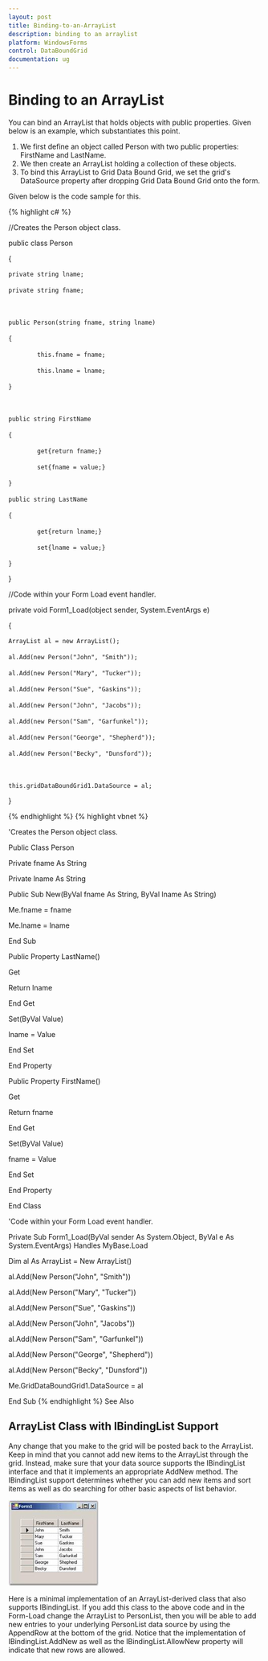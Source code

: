 ```yaml
---
layout: post
title: Binding-to-an-ArrayList
description: binding to an arraylist
platform: WindowsForms
control: DataBoundGrid
documentation: ug
---
```


# Binding to an ArrayList

You can bind an ArrayList that holds objects with public properties. Given below is an example, which substantiates this point.

1. We first define an object called Person with two public properties: FirstName and LastName.
2. We then create an ArrayList holding a collection of these objects.
3. To bind this ArrayList to Grid Data Bound Grid, we set the grid's DataSource property after dropping Grid Data Bound Grid onto the form.

Given below is the code sample for this.

{% highlight c# %}





//Creates the Person object class.

public class Person

{

    private string lname;

    private string fname;



    public Person(string fname, string lname)

    {

            this.fname = fname;

            this.lname = lname;

    }



    public string FirstName

    {

            get{return fname;}

            set{fname = value;}

    }

    public string LastName

    {

            get{return lname;}

            set{lname = value;}

    }

}



//Code within your Form Load event handler.

private void Form1_Load(object sender, System.EventArgs e)

{

    ArrayList al = new ArrayList();

    al.Add(new Person("John", "Smith"));

    al.Add(new Person("Mary", "Tucker"));

    al.Add(new Person("Sue", "Gaskins"));

    al.Add(new Person("John", "Jacobs"));

    al.Add(new Person("Sam", "Garfunkel"));

    al.Add(new Person("George", "Shepherd"));

    al.Add(new Person("Becky", "Dunsford"));



    this.gridDataBoundGrid1.DataSource = al;

}

{% endhighlight  %}
{% highlight vbnet %}





'Creates the Person object class.

Public Class Person

Private fname As String

Private lname As String



Public Sub New(ByVal fname As String, ByVal lname As String)

Me.fname = fname

Me.lname = lname

End Sub





Public Property LastName()

Get

Return lname

End Get

Set(ByVal Value)

lname = Value

End Set

End Property



Public Property FirstName()

Get

Return fname

End Get

Set(ByVal Value)

fname = Value

End Set

End Property

End Class



'Code within your Form Load event handler.

Private Sub Form1_Load(ByVal sender As System.Object, ByVal e As System.EventArgs) Handles MyBase.Load

Dim al As ArrayList = New ArrayList()

al.Add(New Person("John", "Smith"))

al.Add(New Person("Mary", "Tucker"))

al.Add(New Person("Sue", "Gaskins"))

al.Add(New Person("John", "Jacobs"))

al.Add(New Person("Sam", "Garfunkel"))

al.Add(New Person("George", "Shepherd"))

al.Add(New Person("Becky", "Dunsford"))

Me.GridDataBoundGrid1.DataSource = al

End Sub
{% endhighlight  %}
See Also

## ArrayList Class with IBindingList Support

Any change that you make to the grid will be posted back to the ArrayList. Keep in mind that you cannot add new items to the ArrayList through the grid. Instead, make sure that your data source supports the IBindingList interface and that it implements an appropriate AddNew method. The IBindingList support determines whether you can add new items and sort items as well as do searching for other basic aspects of list behavior. 

![](Binding-to-an-ArrayList_images/Binding-to-an-ArrayList_img1.jpeg) 



Here is a minimal implementation of an ArrayList-derived class that also supports IBindingList. If you add this class to the above code and in the Form-Load change the ArrayList to PersonList, then you will be able to add new entries to your underlying PersonList data source by using the AppendRow at the bottom of the grid. Notice that the implementation of IBindingList.AddNew as well as the IBindingList.AllowNew property will indicate that new rows are allowed.

